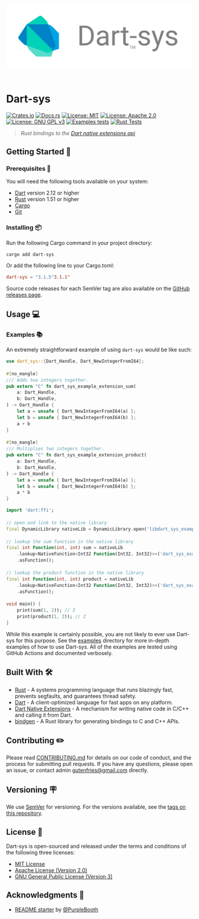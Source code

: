 <p align="center">
  <img
    src="https://raw.githubusercontent.com/dart-sys/dart-sys-branding-assets/main/dart-sys%20header.png"
    alt="Dart-sys brand header"
  >
  <br/>
  <br/>
</p>

# Dart-sys

[![Crates.io](https://img.shields.io/crates/v/dart-sys.svg)](https://crates.io/crates/dart-sys)
[![Docs.rs](https://docs.rs/dart-sys/badge.svg)](https://docs.rs/dart-sys)
[![License: MIT](https://img.shields.io/badge/License-MIT-yellow.svg)](https://opensource.org/licenses/MIT)
[![License: Apache 2.0](https://img.shields.io/badge/License-Apache%202.0-blue.svg)](https://opensource.org/licenses/Apache-2.0)
[![License: GNU GPL v3](https://img.shields.io/badge/License-GPLv3-blue.svg)](https://www.gnu.org/licenses/gpl-3.0)
[![Examples tests](https://github.com/dart-sys/dart-sys/actions/workflows/examples_tests.yml/badge.svg)](https://github.com/dart-sys/dart-sys/actions/workflows/examples_tests.yml)
[![Rust Tests](https://github.com/dart-sys/dart-sys/actions/workflows/rust_tests.yml/badge.svg)](https://github.com/dart-sys/dart-sys/actions/workflows/rust_tests.yml)

> _Rust bindings to the [Dart native extensions api](https://dart.dev/server/c-interop-native-extensions)_

## Getting Started 🚀

### Prerequisites 🔧

You will need the following tools available on your system:

- [Dart](https://dart.dev/get-dart) version 2.12 or higher
- [Rust](https://www.rust-lang.org/tools/install) version 1.51 or higher
- [Cargo](https://doc.rust-lang.org/cargo/getting-started/installation.html)
- [Git](https://git-scm.com/downloads)

### Installing 📦

Run the following Cargo command in your project directory:

```bash
cargo add dart-sys
```

Or add the following line to your Cargo.toml:

```toml
dart-sys = "3.1.5"3.1.1"
```

Source code releases for each SemVer tag are also available on the
[GitHub releases page](https://github.com/dart-sys/dart-sys/releases).

## Usage 💻

### Examples 📚

An extremely straightforward example of using `dart-sys` would be like such:

```rust
use dart_sys::{Dart_Handle, Dart_NewIntegerFromI64};

#[no_mangle]
/// Adds two integers together.
pub extern "C" fn dart_sys_example_extension_sum(
    a: Dart_Handle,
    b: Dart_Handle,
) -> Dart_Handle {
    let a = unsafe { Dart_NewIntegerFromI64(a) };
    let b = unsafe { Dart_NewIntegerFromI64(b) };
    a + b
}

#[no_mangle]
/// Multiplies two integers together.
pub extern "C" fn dart_sys_example_extension_product(
    a: Dart_Handle,
    b: Dart_Handle,
) -> Dart_Handle {
    let a = unsafe { Dart_NewIntegerFromI64(a) };
    let b = unsafe { Dart_NewIntegerFromI64(b) };
    a * b
}
```

```dart
import 'dart:ffi';

// open and link to the native library
final DynamicLibrary nativeLib = DynamicLibrary.open('libdart_sys_example_extension.so');

// lookup the sum function in the native library
final int Function(int, int) sum = nativeLib
    .lookup<NativeFunction<Int32 Function(Int32, Int32)>>('dart_sys_example_extension_sum')
    .asFunction();

// lookup the product function in the native library
final int Function(int, int) product = nativeLib
    .lookup<NativeFunction<Int32 Function(Int32, Int32)>>('dart_sys_example_extension_product')
    .asFunction();

void main() {
    print(sum(1, 2)); // 3
    print(product(1, 2)); // 2
}
```

While this example is certainly possible, you are not likely to ever use Dart-sys for this purpose.
See the [examples](https://github.com/dart-sys/dart-sys/tree/main/examples) directory for more in-depth
examples of how to use Dart-sys. All of the examples are tested using GitHub Actions and documented verbosely.

## Built With 🛠️

- [Rust](https://www.rust-lang.org/) - A systems programming language that runs
 blazingly fast, prevents segfaults, and guarantees thread safety.
- [Dart](https://dart.dev/) - A client-optimized language for fast apps on any platform.
- [Dart Native Extensions](https://dart.dev/server/c-interop-native-extensions) - A mechanism
 for writing native code in C/C++ and calling it from Dart.
- [bindgen](https://crates.io/crates/bindgen) - A Rust library for generating
 bindings to C and C++ APIs.

## Contributing ✏️

Please read [CONTRIBUTING.md](CONTRIBUTING.md) for details on our code of conduct,
and the process for submitting pull requests. If you have any questions, please
open an issue, or contact admin <gutenfries@gmail.com> directly.

## Versioning 🪧

We use [SemVer](http://semver.org/) for versioning. For the versions available,
see the [tags on this repository](https://github.com/your/project/tags).

## License 📜

Dart-sys is open-sourced and released under the terms and conditions of the following three licenses:

- [MIT License](LICENSE-MIT.md)
- [Apache License (Version 2.0)](LICENSE-APACHE-2.0.md)
- [GNU General Public License (Version 3)](LICENSE-GPL-3.0.md)

## Acknowledgments 🙏

- [README starter](https://gist.github.com/PurpleBooth/109311bb0361f32d87a2) by [@PurpleBooth](https://gist.github.com/PurpleBooth)
